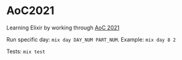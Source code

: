 # AoC2021

Learning Elixir by working through [AoC 2021](https://adventofcode.com/2021)

Run specific day: `mix day DAY_NUM PART_NUM`. Example: `mix day 8 2`

Tests: `mix test`

<!--- advent_readme_stars table --->
